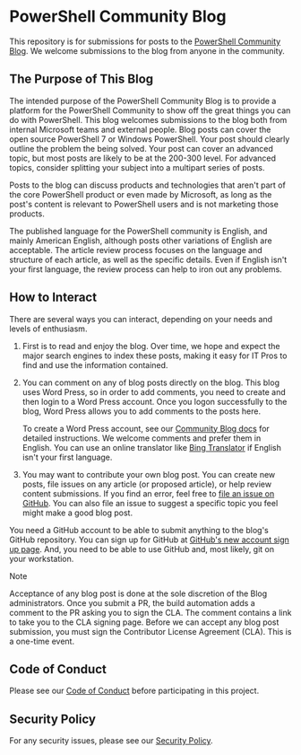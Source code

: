 # PowerShell Community Blog

This repository is for submissions for posts to the [PowerShell Community Blog][03]. We welcome
submissions to the blog from anyone in the community.

## The Purpose of This Blog

The intended purpose of the PowerShell Community Blog is to provide a platform for the PowerShell
Community to show off the great things you can do with PowerShell. This blog welcomes submissions to
the blog both from internal Microsoft teams and external people. Blog posts can cover the open
source PowerShell 7 or Windows PowerShell. Your post should clearly outline the problem the being
solved. Your post can cover an advanced topic, but most posts are likely to be at the 200-300 level.
For advanced topics, consider splitting your subject into a multipart series of posts.

Posts to the blog can discuss products and technologies that aren't part of the core PowerShell
product or even made by Microsoft, as long as the post's content is relevant to PowerShell users and
is not marketing those products.

The published language for the PowerShell community is English, and mainly American English,
although posts other variations of English are acceptable. The article review process focuses on the
language and structure of each article, as well as the specific details. Even if English isn't your
first language, the review process can help to iron out any problems.

## How to Interact

There are several ways you can interact, depending on your needs and levels of enthusiasm.

1. First is to read and enjoy the blog. Over time, we hope and expect the major search engines to
   index these posts, making it easy for IT Pros to find and use the information contained.

1. You can comment on any of blog posts directly on the blog. This blog uses Word Press, so in order
   to add comments, you need to create and then login to a Word Press account. Once you logon
   successfully to the blog, Word Press allows you to add comments to the posts here.

   To create a Word Press account, see our [Community Blog docs][06] for detailed instructions. We
   welcome comments and prefer them in English. You can use an online translator like
   [Bing Translator][07] if English isn't your first language.

1. You may want to contribute your own blog post. You can create new posts, file issues on any
   article (or proposed article), or help review content submissions. If you find an error, feel
   free to [file an issue on GitHub][05]. You can also file an issue to suggest a specific topic you
   feel might make a good blog post.

You need a GitHub account to be able to submit anything to the blog's GitHub repository. You can
sign up for GitHub at [GitHub's new account sign up page][04]. And, you need to be able to use GitHub
and, most likely, git on your workstation.

> [!NOTE]
> Acceptance of any blog post is done at the sole discretion of the Blog administrators. Once you
> submit a PR, the build automation adds a comment to the PR asking you to sign the CLA. The comment
> contains a link to take you to the CLA signing page. Before we can accept any blog post
> submission, you must sign the Contributor License Agreement (CLA). This is a one-time event.

## Code of Conduct

Please see our [Code of Conduct][01] before participating in this project.

## Security Policy

For any security issues, please see our [Security Policy][02].

<!-- link references -->
[01]: .github/CODE_OF_CONDUCT.md
[02]: .github/SECURITY.md
[03]: https://devblogs.microsoft.com/powershell-community
[04]: https://github.com/join?source=login
[05]: https://github.com/PowerShell/Community-Blog/issues
[06]: https://github.com/PowerShell/Community-Blog/tree/main/Docs
[07]: https://www.bing.com/translator
